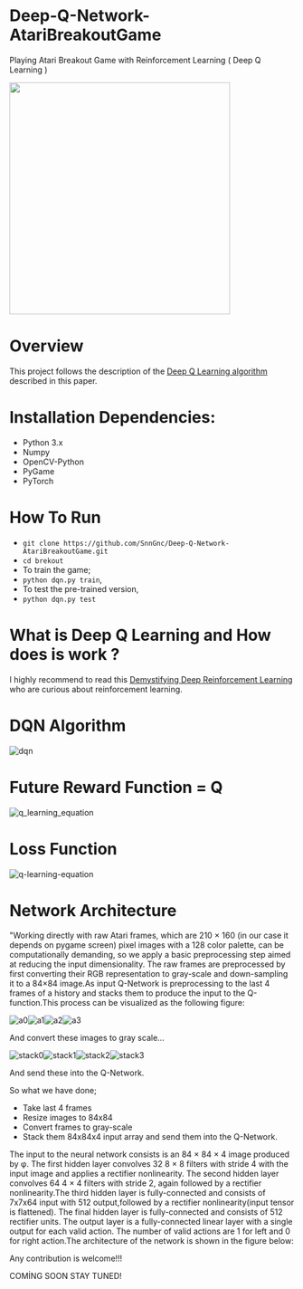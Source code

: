 # Deep-Q-Network-AtariBreakoutGame
Playing Atari Breakout Game with Reinforcement Learning ( Deep Q Learning )

<img src="https://user-images.githubusercontent.com/23141486/50246167-84af8400-03e5-11e9-87b1-99813981482e.gif" width="390" height="410">


# Overview 

This project follows the description of the [Deep Q Learning algorithm](https://www.cs.toronto.edu/~vmnih/docs/dqn.pdf) described in this paper.

# Installation Dependencies:

* Python 3.x
* Numpy
* OpenCV-Python
* PyGame
* PyTorch

# How To Run

* `git clone https://github.com/SnnGnc/Deep-Q-Network-AtariBreakoutGame.git`
* `cd brekout`
* To train the game;
* `python dqn.py train`,
* To test the pre-trained version,
* `python dqn.py test`

# What is Deep Q Learning and How does is work ?

I highly recommend to read this [Demystifying Deep Reinforcement Learning](https://ai.intel.com/demystifying-deep-reinforcement-learning/) who are curious about reinforcement learning.

# DQN Algorithm

![dqn](https://user-images.githubusercontent.com/23141486/50232917-50c36700-03c3-11e9-8fd7-2af40b5c16ce.png)

# Future Reward Function = Q

![q_learning_equation](https://user-images.githubusercontent.com/23141486/51302629-fd851880-1a43-11e9-8453-6610d40b059f.png)

# Loss Function

![q-learning-equation](https://user-images.githubusercontent.com/23141486/51302649-0d9cf800-1a44-11e9-8c36-12c36776628d.png)



# Network Architecture

"Working directly with raw Atari frames, which are 210 × 160 (in our case it depends on pygame screen) pixel images with a 128 color palette, can be computationally demanding, so we apply a basic preprocessing step aimed at reducing the input dimensionality. The raw frames are preprocessed by first converting their RGB representation to gray-scale and down-sampling it to a 84×84 image.As input Q-Network is preprocessing to the last 4 frames of a history and stacks them to produce the input to the Q-function.This process can be visualized as the following figure:

![a0](https://user-images.githubusercontent.com/23141486/50234733-63d83600-03c7-11e9-9ecb-67617efefb64.jpeg)![a1](https://user-images.githubusercontent.com/23141486/50234736-63d83600-03c7-11e9-9a20-da116e518b31.jpeg)![a2](https://user-images.githubusercontent.com/23141486/50234737-6470cc80-03c7-11e9-8136-60523fb67ed7.jpeg)![a3](https://user-images.githubusercontent.com/23141486/50234740-663a9000-03c7-11e9-938a-82e82fdaac4c.jpeg)

And convert these images to gray scale...

![stack0](https://user-images.githubusercontent.com/23141486/50235392-dac1fe80-03c8-11e9-814a-8f4daceea4eb.jpeg)![stack1](https://user-images.githubusercontent.com/23141486/50235394-dac1fe80-03c8-11e9-999d-e4c1f8966c4c.jpeg)![stack2](https://user-images.githubusercontent.com/23141486/50235395-dac1fe80-03c8-11e9-95d8-300addb446c3.jpeg)![stack3](https://user-images.githubusercontent.com/23141486/50235397-db5a9500-03c8-11e9-896e-169a499909a3.jpeg)

And send these into the Q-Network.

So what we have done;

* Take last 4 frames
* Resize images to 84x84
* Convert frames to gray-scale
* Stack them 84x84x4 input array and send them into the Q-Network.

The input to the neural network consists is an 84 × 84 × 4 image produced by φ. The first hidden layer convolves 32 8 × 8 filters with stride 4 with the input image and applies a rectifier nonlinearity. The second hidden layer convolves 64 4 × 4 filters with stride 2, again followed by a rectifier nonlinearity.The third hidden layer is fully-connected and consists of 7x7x64 input with 512 output,followed by a rectifier nonlinearity(input tensor is flattened). The final hidden layer is fully-connected and consists of 512 rectifier units. The output layer is a fully-connected linear layer with a single output for each valid action. The number of valid actions are 1 for left and 0 for right action.The architecture of the network is shown in the figure below:

Any contribution is welcome!!!

COMİNG SOON STAY TUNED!
